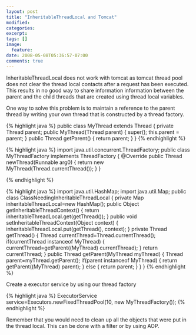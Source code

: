 ```yaml
---
layout: post
title: "InheritableThreadLocal and Tomcat"
modified:
categories: 
excerpt:
tags: []
image:
  feature:
date: 2008-05-08T05:36:57-07:00
comments: true
---
```


InheritableThreadLocal does not work with tomcat as tomcat thread pool does not clear the thread local contacts after a request has been executed. This results in no good way to share information information between the parent and the child threads that are created using thread local variables.

One way to solve this problem is to maintain a reference to the parent thread by writing your own thread that is constructed by a thread factory.

{% highlight java %}
	public class MyThread extends Thread {
        private Thread parent;
        public MyThread(Thread parent) {
                super();
                this.parent = parent;
        }
        public Thread getParent() {
                return parent;
        }
}
{% endhighlight %}


{% highlight java %}
import java.util.concurrent.ThreadFactory;
public class MyThreadFactory implements ThreadFactory {
        @Override
        public Thread newThread(Runnable arg0) {
                return new MyThread(Thread.currentThread());
        }
}

{% endhighlight %}


{% highlight java %}
import java.util.HashMap;
import java.util.Map;
public class ClassNeedingInheritableThreadLocal {
        private Map inheritableThreadLocal=new HashMap();
        public Object getInheritableThreadContext() {
                return inheritableThreadLocal.get(getThread());
        }
        public void setInheritableThreadContext(Object context) {
                inheritableThreadLocal.put(getThread(), context);
        }
        private Thread getThread() {
                Thread currentThread=Thread.currentThread();
                if(currentThread instanceof MyThread) {
                        currentThread=getParent((MyThread) currentThread);
                }
                return currentThread;
        }
        public Thread getParent(MyThread myThread) {
                Thread parent=myThread.getParent();
                if(parent instanceof MyThread) {
                        return getParent((MyThread) parent);
                } else {
                        return parent;
                }
        }
}
{% endhighlight %}

Create a executor service by using our thread factory

{% highlight java %}
ExecutorService service=Executors.newFixedThreadPool(10, new MyThreadFactory());
{% endhighlight %}

Remember that you would need to clean up all the objects that were put in the thread local. This can be done with a filter or by using AOP.
